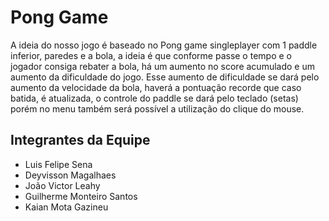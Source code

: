 # Pong Game

A ideia do nosso jogo é baseado no Pong game singleplayer com 1 paddle inferior, paredes e a bola, a ideia é que conforme passe o tempo e o jogador consiga rebater a bola, há um aumento no score acumulado e um aumento da dificuldade do jogo.
Esse aumento de dificuldade se dará pelo aumento da velocidade da bola, haverá a pontuação recorde que caso batida, é atualizada, o controle do paddle se dará pelo teclado (setas) porém no menu também será possível a utilização do clique do mouse.

## Integrantes da Equipe

- Luis Felipe Sena
- Deyvisson Magalhaes
- João Victor Leahy
- Guilherme Monteiro Santos
- Kaian Mota Gazineu
